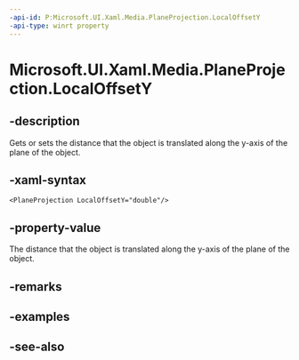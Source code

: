 ```yaml
---
-api-id: P:Microsoft.UI.Xaml.Media.PlaneProjection.LocalOffsetY
-api-type: winrt property
---
```


<!-- Property syntax
public double LocalOffsetY { get;  set; }
-->

# Microsoft.UI.Xaml.Media.PlaneProjection.LocalOffsetY

## -description
Gets or sets the distance that the object is translated along the y-axis of the plane of the object.

## -xaml-syntax
```xaml
<PlaneProjection LocalOffsetY="double"/>
```


## -property-value
The distance that the object is translated along the y-axis of the plane of the object.

## -remarks

## -examples

## -see-also
